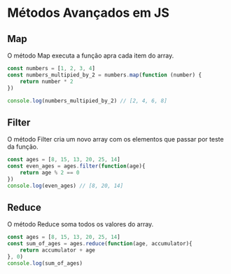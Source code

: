 # Métodos Avançados em JS

## Map
O método Map executa a função apra cada item do array. 
```js
const numbers = [1, 2, 3, 4]
const numbers_multipied_by_2 = numbers.map(function (number) {
    return number * 2
})

console.log(numbers_multipied_by_2) // [2, 4, 6, 8]
```
## Filter
O método Filter cria um novo array com os elementos que passar por teste da função.

```js
const ages = [8, 15, 13, 20, 25, 14]
const even_ages = ages.filter(function(age){
    return age % 2 == 0
})
console.log(even_ages) // [8, 20, 14]
```
## Reduce
O método Reduce soma todos os valores do array.
```js
const ages = [8, 15, 13, 20, 25, 14]
const sum_of_ages = ages.reduce(function(age, accumulator){
    return accumulator + age
}, 0)
console.log(sum_of_ages)

```